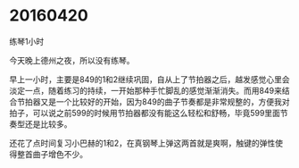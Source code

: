 # 20160420

练琴1小时

今天晚上德州之夜，所以没有练琴。

早上一小时，主要是849的1和2继续巩固，自从上了节拍器之后，越发感觉心里会淡定一点，随着练习的持续，一开始那种手忙脚乱的感觉渐渐消失。而用849来结合节拍器又是一个比较好的开始，因为849的曲子节奏都是非常规整的，方便我对拍子，可以说之前599的时候用节拍器都没有能这么轻松和舒畅，毕竟599里面节奏型还是比较多。

还花了点时间复习小巴赫的1和2，在真钢琴上弹这两首就是爽啊，触键的弹性使得整首曲子增色不少。